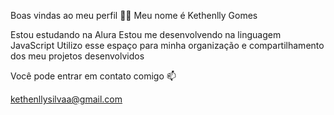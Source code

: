 Boas vindas ao meu perfil 💙💙
Meu nome é Kethenlly Gomes

Estou estudando na Alura
Estou me desenvolvendo na linguagem JavaScript
Utilizo esse espaço para minha organização e compartilhamento dos meu projetos desenvolvidos


Você pode entrar em contato comigo 📫

kethenllysilvaa@gmail.com
